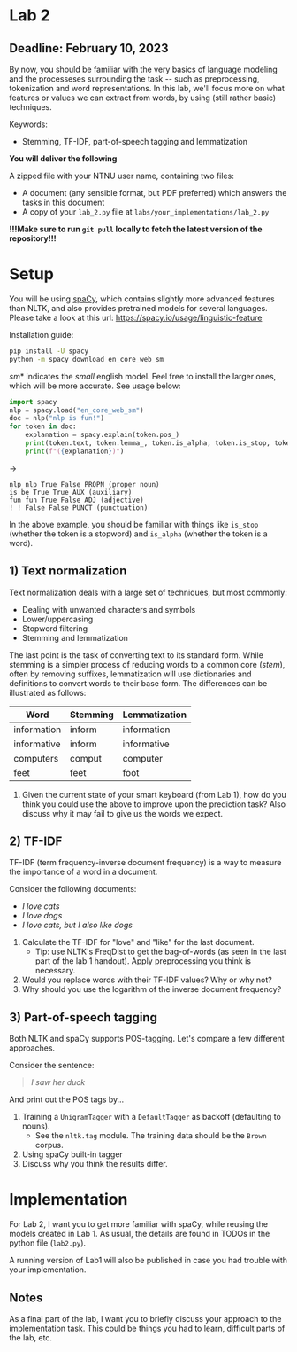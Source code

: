 # Lab 2
## Deadline: February 10, 2023

By now, you should be familiar with the very basics of language modeling and the processeses surrounding the task -- such as preprocessing, tokenization and word representations.
In this lab, we'll focus more on what features or values we can extract from words, by using (still rather basic) techniques.

Keywords:
- Stemming, TF-IDF, part-of-speech tagging and lemmatization

**You will deliver the following**

A zipped file with your NTNU user name, containing two files:

- A document (any sensible format, but PDF preferred) which answers the tasks in this document
- A copy of your `lab_2.py` file at `labs/your_implementations/lab_2.py`

**!!!Make sure to run `git pull` locally to fetch the latest version of the repository!!!**

# Setup
You will be using [spaCy](https://spacy.io), which contains slightly more advanced features than NLTK, and also provides pretrained models for several languages. 
Please take a look at this url: https://spacy.io/usage/linguistic-feature 

Installation guide:
```bash
pip install -U spacy
python -m spacy download en_core_web_sm
```
*sm** indicates the *small* english model. Feel free to install the larger ones, which will be more accurate. See usage below:

```python
import spacy
nlp = spacy.load("en_core_web_sm")
doc = nlp("nlp is fun!")
for token in doc:
    explanation = spacy.explain(token.pos_)
    print(token.text, token.lemma_, token.is_alpha, token.is_stop, token.pos_, end=" ")
    print(f"({explanation})")

```
$\rightarrow$
```
nlp nlp True False PROPN (proper noun)
is be True True AUX (auxiliary)
fun fun True False ADJ (adjective)
! ! False False PUNCT (punctuation)
```

In the above example, you should be familiar with things like `is_stop` (whether the token is a stopword) and `is_alpha` (whether the token is a word).


## 1) Text normalization
Text normalization deals with a large set of techniques, but most commonly:

- Dealing with unwanted characters and symbols
- Lower/uppercasing
- Stopword filtering
- Stemming and lemmatization

The last point is the task of converting text to its standard form. While stemming is a simpler process of reducing words to a common core (*stem*), often by removing suffixes, lemmatization will use dictionaries and definitions to convert words to their base form. The differences can be illustrated as follows:


| Word | Stemming | Lemmatization |
| - | - | - |
| information | inform | information
| informative | inform | informative
| computers | comput | computer
| feet | feet | foot

1. Given the current state of your smart keyboard (from Lab 1), how do you think you could use the above to improve upon the prediction task? Also discuss why it may fail to give us the words we expect.

## 2) TF-IDF

TF-IDF (term frequency-inverse document frequency) is a way to measure the importance of a word in a document.

Consider the following documents:

- *I love cats*
- *I love dogs*
- *I love cats, but I also like dogs*

1. Calculate the TF-IDF for "love" and "like" for the last document.
    - Tip: use NLTK's FreqDist to get the bag-of-words (as seen in the last part of the lab 1 handout). Apply preprocessing you think is necessary.
2. Would you replace words with their TF-IDF values? Why or why not?
3. Why should you use the logarithm of the inverse document frequency?

## 3) Part-of-speech tagging
Both NLTK and spaCy supports POS-tagging. Let's compare a few different approaches.

Consider the sentence:

> *I saw her duck*

And print out the POS tags by...

1. Training a `UnigramTagger` with a `DefaultTagger` as backoff (defaulting to nouns).
    - See the `nltk.tag` module. The training data should be the `Brown` corpus.
2. Using spaCy built-in tagger
3. Discuss why you think the results differ.

# Implementation
For Lab 2, I want you to get more familiar with spaCy, while reusing the models created in Lab 1. As usual, the details are found in TODOs in the python file (`lab2.py`). 

A running version of Lab1 will also be published in case you had trouble with your implementation.

## Notes
As a final part of the lab, I want you to briefly discuss your approach to the implementation task. This could be things you had to learn, difficult parts of the lab, etc.